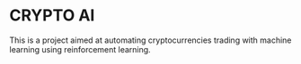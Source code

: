 # CRYPTO AI

This is a project aimed at automating cryptocurrencies trading with machine learning using reinforcement learning.

